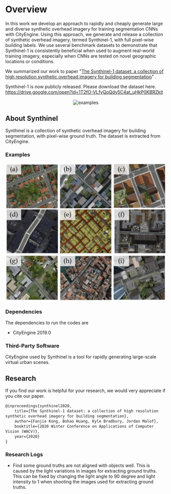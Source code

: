 # Overview
In this work we develop an approach to rapidly and cheaply generate large and diverse synthetic overhead imagery for training segmentation CNNs with CityEngine.  Using this approach, we generate and release a collection of synthetic overhead imagery, termed Synthinel-1, with full pixel-wise building labels.  We use several benchmark datasets to demonstrate that Synthinel-1 is consistently beneficial when used to augment real-world training imagery, especially when CNNs are tested on novel geographic locations or conditions.  

We summarized our work to paper "[The Synthinel-1 dataset: a collection of high resolution synthetic overhead imagery for building segmentation](https://arxiv.org/abs/2001.05130)" .


Synthinel-1 is now publicly released. Please download the dataset here. https://drive.google.com/open?id=1T2fO-VLfyQoQdy5C4at_uHkP0KBRZkit
<div align=center><img src="Externels/examples.gif" alt="examples" 
align=center></div>

## About Synthinel
Synthinel is a collection of synthetic overhead imagery for building segmentation, with pixel-wise ground truth. The dataset is extracted from CityEngine.

### Examples
<div align=center><img src="Externels/examples.png" alt="examples" 
align=center></div>

### Dependencies

The dependencies to run the codes are 

* CityEngine 2019.0

### Third-Party Software
CityEngine used by Synthinel is a tool for rapidly generating large-scale virtual urban scenes. 

Research
---------

If you find our work is helpful for your research, we would very appreciate if you cite our paper.

    @inproceedings{synthinel2020,
        title={The Synthinel-1 dataset: a collection of high resolution synthetic overhead imagery for building segmentation},
        author={Fanjie Kong, Bohao Huang, Kyle Bradbury, Jordan Malof},
        booktitle={2020 Winter Conference on Applications of Computer Vision (WACV)},
        year={2020}
    }
    
    
   
### Research Logs

- Find some ground truths are not aligned with objects well. This is caused by the light variations in images for extracting ground truths. This can be fixed by changing the light angle to 90 degree and light intensity to 1 when shooting the images used for extracting ground truths.
